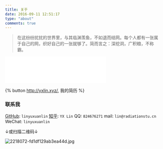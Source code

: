 ```yaml
---
title: 关于
date: 2016-09-11 12:51:17
type: "about"
comments: true
---
```





> 在这纷纷扰扰的世界里，与其临渊羡鱼，不如退而结网。每个人都有一张属于自己的网，织好自己的一张就够了。简而言之：深挖洞，广积粮，不称霸。






<iframe frameborder="no" border="0" marginwidth="0" marginheight="0" width=330 height=86 src="//music.163.com/outchain/player?type=2&id=26907783&auto=0&height=66"></iframe>


{% button http://yxlin.xyz/, 我的简历 %}

### 联系我

[GitHub](https://github.com/linyuxuanlin): `linyuxuanlin`
[知乎](https://www.zhihu.com/people/linyuxuanlin/): `YX Lin`
QQ:  `824676271`
mail: `lin@radiationstu.cn`
WeChat:  `linyuxuanlin`

↓或扫描二维码↓

  ![2218072-fd1df129ab3ea44d.jpg](http://upload-images.jianshu.io/upload_images/2218072-7efe908184a10768.jpg?imageMogr2/auto-orient/strip%7CimageView2/2/w/1240)



